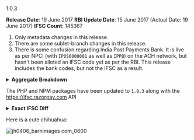 1.0.3

**Release Date**: 19 June 2017
**RBI Update Date**: 15 June 2017 (Actual Date: 19 June 2017)
**IFSC Count**: 145367

1. Only metadata changes in this release.
2. There are some sublet-branch changes in this release.
3. There is some confusion regarding India Post Payments Bank. It is live as per NPCI (with `IPOS0000001` as well as `IPPB`) on the ACH network, but hasn't been alloted an IFSC code yet as per the RBI. This release includes the bank codes, but not the IFSC as a result.

<details><summary><strong>Aggregate Breakdown</strong>
</summary>

```
  1 +BKID
  1 +HPSC
  1 +IDFB
  1 +KVBL
  1 +SIBL
  1 -SRCB
  1 +SVCB
  1 +UBIN
  1 -UJVN
  1 +UJVN
  1 -UTBI
  1 +UTBI
  2 +ANDB
  2 +KKBK
  2 +LAVB
  2 +TMBL
  3 +PUNB
  3 +TSAB
  3 +YESB
  4 +DCBL
  4 -HDFC
  5 -BARB
  5 +BARB
  5 +GSCB
  5 +IDIB
  7 +AUBL
  8 +HDFC
  8 +IBKL
  9 +CNRB
 13 +INDB
 15 +SYNB
 16 +UTIB
 32 +ICIC
```
</details>

The PHP and NPM packages have been updated to `1.0.3` along with the https://ifsc.razorpay.com API

<details><summary><strong>Exact IFSC Diff</strong></summary>

``` diff
+ANDB0003050
+ANDB0003106
+AUBL0002011
+AUBL0002016
+AUBL0002017
+AUBL0002018
+AUBL0002019
+AUBL0009010
+AUBL0009034
+BARB0ARGORA
+BARB0KURUMA
+BARB0MOOLAP
+BARB0THIRUM
+BARB0VYARAI
+BKID0005175
+CNRB0006482
+CNRB0006604
+CNRB0006606
+CNRB0006609
+CNRB0006610
+CNRB0006612
+CNRB0006644
+CNRB0006670
+CNRB0006673
+DCBL0000280
+DCBL0000291
+DCBL0000295
+DCBL0000296
+GSCB0UJALOD
+GSCB0UMAHIL
+GSCB0UODEBK
+GSCB0UPORBA
+GSCB0UVEPAR
+HDFC0CQNB01
+HDFC0CSBTA1
+HDFC0CSBTA2
+HDFC0CSBTA3
+HDFC0CSBTA4
+HDFC0CSBTA5
+HDFC0CSBTA6
+HDFC0CSBTA7
+HPSC0000468
+IBKL0002120
+IBKL0002149
+IBKL0002151
+IBKL0002167
+IBKL01992L1
+IBKL01992L2
+IBKL01992L4
+IBKL0737Q11
+ICIC0003949
+ICIC0003952
+ICIC0004013
+ICIC0004028
+ICIC0004072
+ICIC0004117
+ICIC0004119
+ICIC0004124
+ICIC0004125
+ICIC0004129
+ICIC0004130
+ICIC0004133
+ICIC0004172
+ICIC0004173
+ICIC0004187
+ICIC0004203
+ICIC0004205
+ICIC0004230
+ICIC0004232
+ICIC0004236
+ICIC0004247
+ICIC0004254
+ICIC0004265
+ICIC0004271
+ICIC0004273
+ICIC0004286
+ICIC0004302
+ICIC0004303
+ICIC0004320
+ICIC0004341
+ICIC0004349
+ICIC00BTCBL
+IDFB0080451
+IDIB000I060
+IDIB000I063
+IDIB000I070
+IDIB000P251
+IDIB000R112
+INDB0001100
+INDB0001104
+INDB0001108
+INDB0001109
+INDB0001315
+INDB0001320
+INDB0001323
+INDB0001342
+INDB0001347
+INDB0001350
+INDB0001351
+INDB0001352
+INDB0RBECBL
+KKBK0002047
+KKBK0003651
+KVBL0001839
+LAVB0000569
+LAVB0000927
+PUNB0421200
+PUNB0959900
+PUNB0962300
+SIBL0000958
+SVCB0054004
+SYNB0007816
+SYNB0008162
+SYNB0008933
+SYNB0008978
+SYNB0008989
+SYNB0008997
+SYNB0008998
+SYNB0009426
+SYNB0009490
+SYNB0009494
+SYNB0009641
+SYNB0009721
+SYNB0009875
+SYNB0009880
+SYNB0009936
+TMBL0000508
+TMBL0000509
+TSAB0000141
+TSAB0000142
+TSAB0000143
+UBIN0577553
+UJVN0001130
+UTBI0CIPA80
+UTIB0003360
+UTIB0003439
+UTIB0003441
+UTIB0003450
+UTIB0003451
+UTIB0003471
+UTIB0003474
+UTIB0003481
+UTIB0003522
+UTIB0003525
+UTIB0003526
+UTIB0003527
+UTIB0SAPRR2
+UTIB0SCATH2
+UTIB0SMSB01
+UTIB0SMUSCB
+YESB0000999
+YESB0001009
+YESB0001017
-BARB0EXTUNI
-BARB0MIDBAN
-BARB0MIDGUR
-BARB0MIDKOL
-BARB0ZAMRUD
-HDFC0CCBL09
-HDFC0CCBL10
-HDFC0CCBL12
-HDFC0CCBL13
-SRCB0000078
-UJVN0001124
-UTBI0BRB182
```
</details>

Here is a cute chihuahua:

![jh0406_barnimages com_0600](https://user-images.githubusercontent.com/584253/27283442-f02e9380-5511-11e7-8431-8133e634d61c.jpg)
